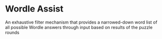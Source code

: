 # Wordle Assist
An exhaustive filter mechanism that provides a narrowed-down word list of all possible Wordle answers through input based on results of the puzzle rounds
